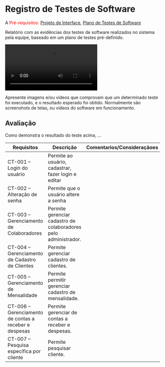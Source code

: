 # Registro de Testes de Software

A
<span style="color:red">Pré-requisitos: <a href="3-Projeto de Interface.md"> Projeto de Interface</a></span>, <a href="8-Plano de Testes de Software.md"> Plano de Testes de Software</a>

Relatório com as evidências dos testes de software realizados no sistema pela equipe, baseado em um plano de testes pré-definido.

![](https://github.com/ICEI-PUC-Minas-PMV-ADS/pmv-ads-2023-2-e5-proj-empext-t1-pmv-ads-2023-2-e5-proj-gymsync/blob/main/docs/img/Video%20Registro%20de%20Testes%20de%20Software.mp4)




Apresente imagens e/ou vídeos que comprovam que um determinado teste foi executado, e o resultado esperado foi obtido. Normalmente são screenshots de telas, ou vídeos do software em funcionamento.

## Avaliação

Como demonstra o resultado do teste acima, ...

| Requisitos          |              Descrição             |Comentarios/Consideraçãoes|Status                                  |
|---------------------|------------------------------------|--------------------------|----------------------------------------|
|CT-001 – Login do usuário |Permite ao usuário, cadastrar, fazer login e editar  |  |      Funcionando        |
|CT-002 – Alteração de senha | Permite que o usuário altere a senha| | Com Problema |
|CT-003 – Gerenciamento de Colaboradores| Permite gerenciar cadastro de colaboradores pelo administrador.| |Funcionando |
|CT-004 – Gerenciamento de Cadastro de Clientes| Permite gerenciar cadastro de clientes.|  |Funcionando |
|CT-005 – Gerenciamento de Mensalidade| Permite permitir gerenciar cadastro de mensalidade.|  | Funcionando |
|CT-006 – Gerenciamento de contas a receber e despesas| Permite gerenciar de contas a receber e despesas.|  | Funcionando |
|CT-007 – Pesquisa específica por cliente|Permite pesquisar cliente. |  | Funcionando |

